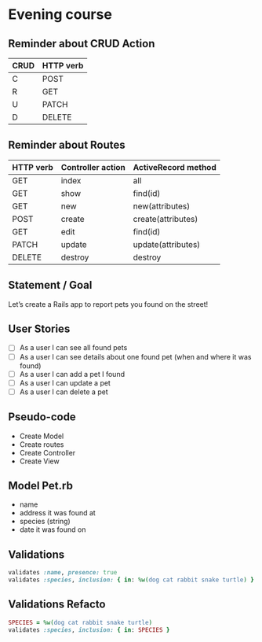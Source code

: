 # Evening course

## Reminder about CRUD Action

| CRUD |  HTTP verb |
|------|------------|
| C    | POST       |
| R    | GET        |
| U    | PATCH      |
| D    | DELETE     |

## Reminder about Routes

| HTTP verb | Controller action | ActiveRecord method |
|-----------|-------------------|---------------------|
| GET       | index             | all                 |
| GET       | show              | find(id)            |
| GET       | new               | new(attributes)     |
| POST      | create            | create(attributes)  |
| GET       | edit              | find(id)            |
| PATCH     | update            | update(attributes)  |
| DELETE    | destroy           | destroy             |

## Statement / Goal

Let’s create a Rails app to report pets you found on the street!

## User Stories

- [ ] As a user I can see all found pets
- [ ] As a user I can see details about one found pet (when and where it was found)
- [ ] As a user I can add a pet I found
- [ ] As a user I can update a pet
- [ ] As a user I can delete a pet

## Pseudo-code

- Create Model
- Create routes
- Create Controller
- Create View

## Model Pet.rb

- name
- address it was found at
- species (string)
- date it was found on

## Validations

```ruby
validates :name, presence: true
validates :species, inclusion: { in: %w(dog cat rabbit snake turtle) }
```

## Validations Refacto

```ruby
SPECIES = %w(dog cat rabbit snake turtle)
validates :species, inclusion: { in: SPECIES }
```
